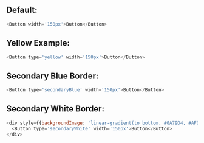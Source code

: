 ## Default:
```js
<Button width='150px'>Button</Button>
```
## Yellow Example:
```js
<Button type='yellow' width='150px'>Button</Button>
```

## Secondary Blue Border:
```js
<Button type='secondaryBlue' width='150px'>Button</Button>
```

## Secondary White Border:
```js
<div style={{backgroundImage: 'linear-gradient(to bottom, #0A79D4, #AFD2F0)', padding: '10px'}}>
  <Button type='secondaryWhite' width='150px'>Button</Button>
</div>
```
